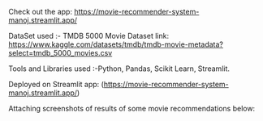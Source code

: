 Check out the app: https://movie-recommender-system-manoj.streamlit.app/

DataSet used :- TMDB 5000 Movie Dataset link: https://www.kaggle.com/datasets/tmdb/tmdb-movie-metadata?select=tmdb_5000_movies.csv

Tools and Libraries used :-Python, Pandas, Scikit Learn, Streamlit.

Deployed on Streamlit app: (https://movie-recommender-system-manoj.streamlit.app/)

Attaching screenshots of results of some movie recommendations below:
